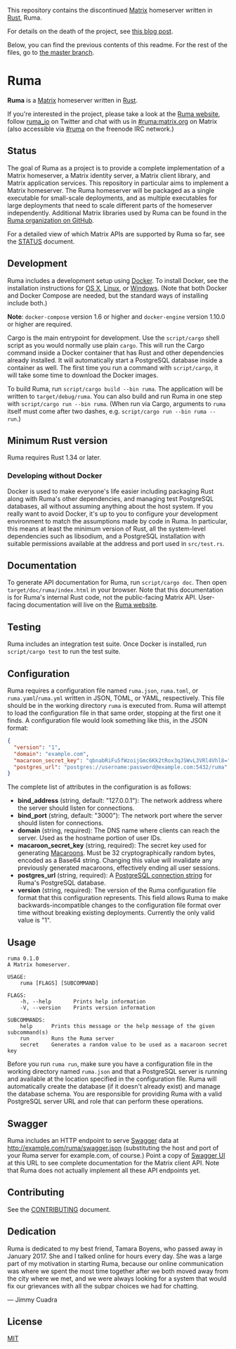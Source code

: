This repository contains the discontinued [Matrix](https://matrix.org/)
homeserver written in [Rust](https://www.rust-lang.org/), Ruma.

For details on the death of the project, see [this blog post](https://www.ruma.io/news/ruma-is-dead-long-live-ruma-2020-04-10/).

Below, you can find the previous contents of this readme. For the rest of the
files, go to [the master branch](https://github.com/ruma/homeserver/tree/master).

# Ruma

**Ruma** is a [Matrix](https://matrix.org/) homeserver written in [Rust](https://www.rust-lang.org/).

If you're interested in the project, please take a look at the [Ruma website](https://www.ruma.io/), follow [ruma_io](https://twitter.com/ruma_io) on Twitter and chat with us in [#ruma:matrix.org](https://matrix.to/#/#ruma:matrix.org) on Matrix (also accessible via [#ruma](https://webchat.freenode.net/?channels=ruma) on the freenode IRC network.)

## Status

The goal of Ruma as a project is to provide a complete implementation of a Matrix homeserver, a Matrix identity server, a Matrix client library, and Matrix application services.
This repository in particular aims to implement a Matrix homeserver.
The Ruma homeserver will be packaged as a single executable for small-scale deployments, and as multiple executables for large deployments that need to scale different parts of the homeserver independently.
Additional Matrix libraries used by Ruma can be found in the [Ruma organization on GitHub](https://github.com/ruma).

For a detailed view of which Matrix APIs are supported by Ruma so far, see the [STATUS](https://github.com/ruma/ruma/blob/master/STATUS.md) document.

## Development

Ruma includes a development setup using [Docker](https://www.docker.com/).
To install Docker, see the installation instructions for [OS X](https://docs.docker.com/docker-for-mac/), [Linux](https://docs.docker.com/install/), or [Windows](https://docs.docker.com/docker-for-windows/).
(Note that both Docker and Docker Compose are needed, but the standard ways of installing include both.)

**Note**: `docker-compose` version 1.6 or higher and `docker-engine` version 1.10.0 or higher are required.

Cargo is the main entrypoint for development.
Use the `script/cargo` shell script as you would normally use plain `cargo`.
This will run the Cargo command inside a Docker container that has Rust and other dependencies already installed.
It will automatically start a PostgreSQL database inside a container as well.
The first time you run a command with `script/cargo`, it will take some time to download the Docker images.

To build Ruma, run `script/cargo build --bin ruma`.
The application will be written to `target/debug/ruma`.
You can also build and run Ruma in one step with `script/cargo run --bin ruma`.
(When run via Cargo, arguments to `ruma` itself must come after two dashes, e.g. `script/cargo run --bin ruma -- run`.)

## Minimum Rust version

Ruma requires Rust 1.34 or later.

### Developing without Docker

Docker is used to make everyone's life easier including packaging Rust along with Ruma's other dependencies, and managing test PostgreSQL databases, all without assuming anything about the host system.
If you really want to avoid Docker, it's up to you to configure your development environment to match the assumptions made by code in Ruma.
In particular, this means at least the minimum version of Rust, all the system-level dependencies such as libsodium, and a PostgreSQL installation with suitable permissions available at the address and port used in `src/test.rs`.

## Documentation

To generate API documentation for Ruma, run `script/cargo doc`.
Then open `target/doc/ruma/index.html` in your browser.
Note that this documentation is for Ruma's internal Rust code, not the public-facing Matrix API.
User-facing documentation will live on the [Ruma website](https://www.ruma.io/).

## Testing

Ruma includes an integration test suite.
Once Docker is installed, run `script/cargo test` to run the test suite.

## Configuration

Ruma requires a configuration file named `ruma.json`, `ruma.toml`, or `ruma.yaml`/`ruma.yml` written in JSON, TOML, or YAML, respectively.
This file should be in the working directory `ruma` is executed from.
Ruma will attempt to load the configuration file in that same order, stopping at the first one it finds.
A configuration file would look something like this, in the JSON format:

``` json
{
  "version": "1",
  "domain": "example.com",
  "macaroon_secret_key": "qbnabRiFu5fWzoijGmc6Kk2tRox3qJSWvL3VRl4Vhl8=",
  "postgres_url": "postgres://username:password@example.com:5432/ruma"
}
```

The complete list of attributes in the configuration is as follows:

* **bind_address** (string, default: "127.0.0.1"):
  The network address where the server should listen for connections.
* **bind_port** (string, default: "3000"):
  The network port where the server should listen for connections.
* **domain** (string, required):
  The DNS name where clients can reach the server.
  Used as the hostname portion of user IDs.
* **macaroon_secret_key** (string, required):
  The secret key used for generating [Macaroons](https://research.google.com/pubs/pub41892.html).
  Must be 32 cryptographically random bytes, encoded as a Base64 string.
  Changing this value will invalidate any previously generated macaroons, effectively ending all user sessions.
* **postgres_url** (string, required):
  A [PostgreSQL connection string](http://www.postgresql.org/docs/current/static/libpq-connect.html#LIBPQ-CONNSTRING) for Ruma's PostgreSQL database.
* **version** (string, required):
  The version of the Ruma configuration file format that this configuration represents.
  This field allows Ruma to make backwards-incompatible changes to the configuration file format over time without breaking existing deployments.
  Currently the only valid value is "1".

## Usage

```
ruma 0.1.0
A Matrix homeserver.

USAGE:
    ruma [FLAGS] [SUBCOMMAND]

FLAGS:
    -h, --help       Prints help information
    -V, --version    Prints version information

SUBCOMMANDS:
    help      Prints this message or the help message of the given subcommand(s)
    run       Runs the Ruma server
    secret    Generates a random value to be used as a macaroon secret key
```

Before you run `ruma run`, make sure you have a configuration file in the working directory named `ruma.json` and that a PostgreSQL server is running and available at the location specified in the configuration file.
Ruma will automatically create the database (if it doesn't already exist) and manage the database schema.
You are responsible for providing Ruma with a valid PostgreSQL server URL and role that can perform these operations.

## Swagger

Ruma includes an HTTP endpoint to serve [Swagger](http://swagger.io/) data at http://example.com/ruma/swagger.json (substituting the host and port of your Ruma server for example.com, of course.)
Point a copy of [Swagger UI](https://github.com/swagger-api/swagger-ui) at this URL to see complete documentation for the Matrix client API.
Note that Ruma does not actually implement all these API endpoints yet.

## Contributing

See the [CONTRIBUTING](CONTRIBUTING.md) document.

## Dedication

Ruma is dedicated to my best friend, Tamara Boyens, who passed away in January 2017.
She and I talked online for hours every day.
She was a large part of my motivation in starting Ruma, because our online communication was where we spent the most time together after we both moved away from the city where we met, and we were always looking for a system that would fix our grievances with all the subpar choices we had for chatting.

— Jimmy Cuadra

## License

[MIT](http://opensource.org/licenses/MIT)
